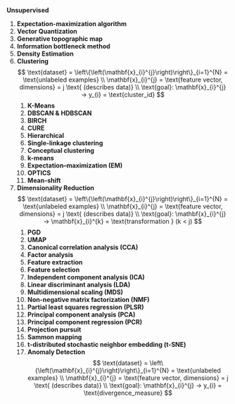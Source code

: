 **Unsupervised**

1. **Expectation-maximization algorithm** 
2. **Vector Quantization** 
3. **Generative topographic map** 
4. **Information bottleneck method**
5. **Density Estimation**
6. **Clustering**
$$
\text{dataset} = \left\{\left(\mathbf{x}_{i}^{j}\right)\right\}_{i=1}^{N} = \text{unlabeled examples} \\
\mathbf{x}_{i}^{j} = \text{feature vector, dimensions} = j \text{ (describes data)} \\
\text{goal}: \mathbf{x}_{i}^{j} → y_{i} = \text{cluster_id}
$$
   1. **K-Means**
   2. **DBSCAN & HDBSCAN**
   3. **BIRCH**
   4. **CURE**
   5. **Hierarchical**
  	1. **Single-linkage clustering** 
  	2. **Conceptual clustering**
   6. **k-means**
   7. **Expectation–maximization (EM)**
   9. **OPTICS**
   10. **Mean-shift**
7. **Dimensionality Reduction**
$$
\text{dataset} = \left\{\left(\mathbf{x}_{i}^{j}\right)\right\}_{i=1}^{N} = \text{unlabeled examples} \\
\mathbf{x}_{i}^{j} = \text{feature vector, dimensions} = j \text{ (describes data)} \\
\text{goal}: \mathbf{x}_{i}^{j} → \mathbf{x}_{i}^{k} = \text{transformation } (k < j)
$$
   1. **PGD**
   2. **UMAP**
   3. **Canonical correlation analysis (CCA)** 
   4. **Factor analysis** 
   5. **Feature extraction** 
   6. **Feature selection** 
   7. **Independent component analysis (ICA)** 
   8. **Linear discriminant analysis (LDA)** 
   9. **Multidimensional scaling (MDS)** 
   10. **Non-negative matrix factorization (NMF)** 
   11. **Partial least squares regression (PLSR)** 
   12. **Principal component analysis (PCA)** 
   13. **Principal component regression (PCR)** 
   14. **Projection pursuit** 
   15. **Sammon mapping** 
   16. **t-distributed stochastic neighbor embedding (t-SNE)**
   17. **Anomaly Detection**
$$
\text{dataset} = \left\{\left(\mathbf{x}_{i}^{j}\right)\right\}_{i=1}^{N} = \text{unlabeled examples} \\
\mathbf{x}_{i}^{j} = \text{feature vector, dimensions} = j \text{ (describes data)} \\
\text{goal}: \mathbf{x}_{i}^{j} → y_{i} = \text{divergence_measure}
$$
